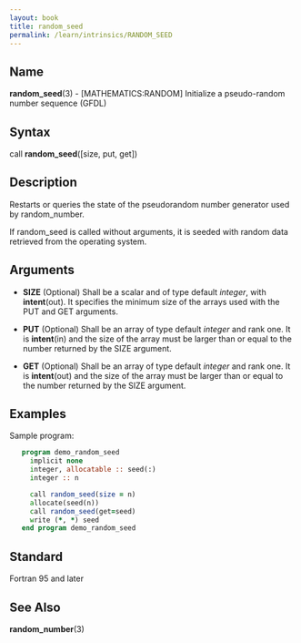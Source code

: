 ```yaml
---
layout: book
title: random_seed
permalink: /learn/intrinsics/RANDOM_SEED
---
```

## __Name__

__random\_seed__(3) - \[MATHEMATICS:RANDOM\] Initialize a pseudo-random number sequence
(GFDL)

## __Syntax__

call __random\_seed__(\[size, put, get\])

## __Description__

Restarts or queries the state of the pseudorandom number generator used
by random\_number.

If random\_seed is called without arguments, it is seeded with random
data retrieved from the operating system.

## __Arguments__

  - __SIZE__
    (Optional) Shall be a scalar and of type default _integer_, with
    __intent__(out). It specifies the minimum size of the arrays used
    with the PUT and GET arguments.

  - __PUT__
    (Optional) Shall be an array of type default _integer_ and rank one.
    It is __intent__(in) and the size of the array must be larger than
    or equal to the number returned by the SIZE argument.

  - __GET__
    (Optional) Shall be an array of type default _integer_ and rank one.
    It is __intent__(out) and the size of the array must be larger than
    or equal to the number returned by the SIZE argument.

## __Examples__

Sample program:

```fortran
   program demo_random_seed
     implicit none
     integer, allocatable :: seed(:)
     integer :: n

     call random_seed(size = n)
     allocate(seed(n))
     call random_seed(get=seed)
     write (*, *) seed
   end program demo_random_seed
```

## __Standard__

Fortran 95 and later

## __See Also__

__random\_number__(3)
